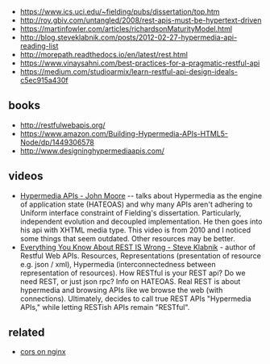- https://www.ics.uci.edu/~fielding/pubs/dissertation/top.htm
- http://roy.gbiv.com/untangled/2008/rest-apis-must-be-hypertext-driven
- https://martinfowler.com/articles/richardsonMaturityModel.html
- http://blog.steveklabnik.com/posts/2012-02-27-hypermedia-api-reading-list
- http://morepath.readthedocs.io/en/latest/rest.html
- https://www.vinaysahni.com/best-practices-for-a-pragmatic-restful-api
- https://medium.com/studioarmix/learn-restful-api-design-ideals-c5ec915a430f

## books
- http://restfulwebapis.org/
- https://www.amazon.com/Building-Hypermedia-APIs-HTML5-Node/dp/1449306578
- http://www.designinghypermediaapis.com/

## videos
- [Hypermedia APIs - John Moore](https://vimeo.com/20781278) -- talks about Hypermedia as the engine of application state (HATEOAS) and why many APIs aren't adhering to Uniform interface constraint of Fielding's dissertation. Particularly, independent evolution and decoupled implementation. He then goes into his api with XHTML media type. This video is from 2010 and I noticed some things that seem outdated. Other resources may be better.
- [Everything You Know About REST IS Wrong - Steve Klabnik](https://vimeo.com/30764565) - author of Restful Web APIs. Resources, Representations (presentation of resource e.g. json / xml), Hypermedia (interconnectedness between representation of resources). How RESTful is your REST api? Do we need REST, or just json rpc? Info on HATEOAS. Real REST is about hypermedia and browsing APIs like we browse the web (with connections). Ultimately, decides to call true REST APIs "Hypermedia APIs," while letting RESTish APIs remain "RESTful".


## related
- [cors on nginx](https://enable-cors.org/server_nginx.html)
